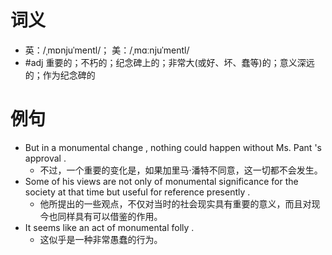 # 词义
- 英：/ˌmɒnjuˈmentl/； 美：/ˌmɑːnjuˈmentl/
- #adj 重要的；不朽的；纪念碑上的；非常大(或好、坏、蠢等)的；意义深远的；作为纪念碑的
# 例句
- But in a monumental change , nothing could happen without Ms. Pant 's approval .
	- 不过，一个重要的变化是，如果加里马·潘特不同意，这一切都不会发生。
- Some of his views are not only of monumental significance for the society at that time but useful for reference presently .
	- 他所提出的一些观点，不仅对当时的社会现实具有重要的意义，而且对现今也同样具有可以借鉴的作用。
- It seems like an act of monumental folly .
	- 这似乎是一种非常愚蠢的行为。
